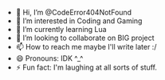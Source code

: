 - 👋 Hi, I’m @CodeError404NotFound
- 👀 I’m interested in Coding and Gaming
- 🌱 I’m currently learning Lua
- 💞️ I’m looking to collaborate on BIG project
- 📫 How to reach me maybe I'll write later :/
- 😄 Pronouns: IDK ^_^
- ⚡ Fun fact: I'm laughing at all sorts of stuff.

<!---
CodeError404NotFound/CodeError404NotFound is a ✨ special ✨ repository because its `README.md` (this file) appears on your GitHub profile.
You can click the Preview link to take a look at your changes.
--->
